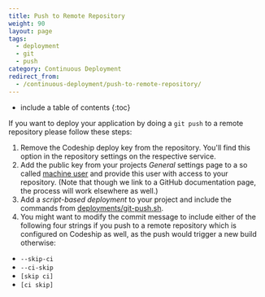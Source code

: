 ```yaml
---
title: Push to Remote Repository
weight: 90
layout: page
tags:
  - deployment
  - git
  - push
category: Continuous Deployment
redirect_from:
  - /continuous-deployment/push-to-remote-repository/
---
```


* include a table of contents
{:toc}

If you want to deploy your application by doing a `git push` to a remote repository please follow these steps:

1. Remove the Codeship deploy key from the repository. You'll find this option in the repository settings on the respective service.
2. Add the public key from your projects _General_ settings page to a so called [machine user](https://developer.github.com/guides/managing-deploy-keys/#machine-users) and provide this user with access to your repository. (Note that though we link to a GitHub documentation page, the process will work elsewhere as well.)
3. Add a _script-based deployment_ to your project and include the commands from [deployments/git-push.sh](https://github.com/codeship/scripts/blob/master/deployments/git_push.sh).
4. You might want to modify the commit message to include either of the following four strings if you push to a remote repository which is configured on Codeship as well, as the push would trigger a new build otherwise:

* `--skip-ci`
* `--ci-skip`
* `[skip ci]`
* `[ci skip]`
